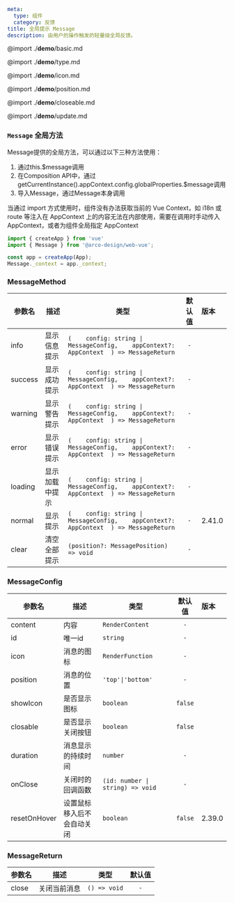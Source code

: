 ```yaml
meta:
  type: 组件
  category: 反馈
title: 全局提示 Message
description: 由用户的操作触发的轻量级全局反馈。
```

@import ./__demo__/basic.md

@import ./__demo__/type.md

@import ./__demo__/icon.md

@import ./__demo__/position.md

@import ./__demo__/closeable.md

@import ./__demo__/update.md

### `Message` 全局方法

Message提供的全局方法，可以通过以下三种方法使用：
1. 通过this.$message调用
2. 在Composition API中，通过getCurrentInstance().appContext.config.globalProperties.$message调用
3. 导入Message，通过Message本身调用

当通过 import 方式使用时，组件没有办法获取当前的 Vue Context，如 i18n 或 route 等注入在 AppContext 上的内容无法在内部使用，需要在调用时手动传入 AppContext，或者为组件全局指定 AppContext

```ts
import { createApp } from 'vue'
import { Message } from '@arco-design/web-vue';

const app = createApp(App);
Message._context = app._context;
```


### MessageMethod

|参数名|描述|类型|默认值|版本|
|---|---|---|:---:|:---|
|info|显示信息提示|`(    config: string \| MessageConfig,    appContext?: AppContext  ) => MessageReturn`|`-`||
|success|显示成功提示|`(    config: string \| MessageConfig,    appContext?: AppContext  ) => MessageReturn`|`-`||
|warning|显示警告提示|`(    config: string \| MessageConfig,    appContext?: AppContext  ) => MessageReturn`|`-`||
|error|显示错误提示|`(    config: string \| MessageConfig,    appContext?: AppContext  ) => MessageReturn`|`-`||
|loading|显示加载中提示|`(    config: string \| MessageConfig,    appContext?: AppContext  ) => MessageReturn`|`-`||
|normal|显示提示|`(    config: string \| MessageConfig,    appContext?: AppContext  ) => MessageReturn`|`-`|2.41.0|
|clear|清空全部提示|`(position?: MessagePosition) => void`|`-`||



### MessageConfig

|参数名|描述|类型|默认值|版本|
|---|---|---|:---:|:---|
|content|内容|`RenderContent`|`-`||
|id|唯一id|`string`|`-`||
|icon|消息的图标|`RenderFunction`|`-`||
|position|消息的位置|`'top'\|'bottom'`|`-`||
|showIcon|是否显示图标|`boolean`|`false`||
|closable|是否显示关闭按钮|`boolean`|`false`||
|duration|消息显示的持续时间|`number`|`-`||
|onClose|关闭时的回调函数|`(id: number \| string) => void`|`-`||
|resetOnHover|设置鼠标移入后不会自动关闭|`boolean`|`false`|2.39.0|



### MessageReturn

|参数名|描述|类型|默认值|
|---|---|---|:---:|
|close|关闭当前消息|`() => void`|`-`|


